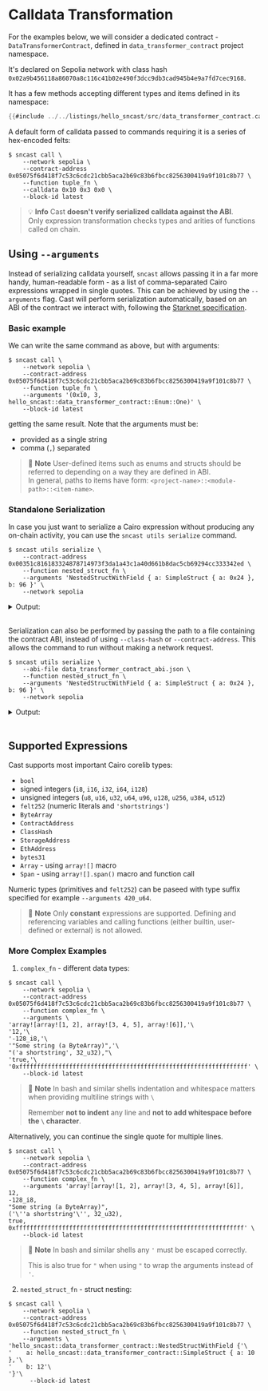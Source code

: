 # Calldata Transformation

For the examples below, we will consider a dedicated contract - `DataTransformerContract`, defined
in `data_transformer_contract` project namespace.

It's declared on Sepolia network with class hash `0x02a9b456118a86070a8c116c41b02e490f3dcc9db3cad945b4e9a7fd7cec9168`.

It has a few methods accepting different types and items defined in its namespace:

```rust
{{#include ../../listings/hello_sncast/src/data_transformer_contract.cairo}}
```

A default form of calldata passed to commands requiring it is a series of hex-encoded felts:

```shell
$ sncast call \
    --network sepolia \
    --contract-address 0x05075f6d418f7c53c6cdc21cbb5aca2b69c83b6fbcc8256300419a9f101c8b77 \
    --function tuple_fn \
    --calldata 0x10 0x3 0x0 \
    --block-id latest
```

> 💡 **Info**
> Cast **doesn't verify serialized calldata against the ABI**.\
> Only expression transformation checks types and arities of functions called on chain.

## Using `--arguments`

Instead of serializing calldata yourself, `sncast` allows passing it in a far more handy, human-readable form - as a
list of comma-separated Cairo expressions wrapped in single quotes. This can be achieved by using the `--arguments`
flag.
Cast will perform serialization automatically, based on an ABI of the contract
we interact with, following
the [Starknet specification](https://docs.starknet.io/architecture-and-concepts/smart-contracts/serialization-of-cairo-types/).

### Basic example

We can write the same command as above, but with arguments:

```shell
$ sncast call \
    --network sepolia \
    --contract-address 0x05075f6d418f7c53c6cdc21cbb5aca2b69c83b6fbcc8256300419a9f101c8b77 \
    --function tuple_fn \
    --arguments '(0x10, 3, hello_sncast::data_transformer_contract::Enum::One)' \
    --block-id latest
```

getting the same result.
Note that the arguments must be:

* provided as a single string
* comma (`,`) separated

> 📝 **Note**
> User-defined items such as enums and structs should be referred to depending on a way they are defined in ABI.\
> In general, paths to items have form: `<project-name>::<module-path>::<item-name>`.

### Standalone Serialization

In case you just want to serialize a Cairo expression without producing any on-chain activity, you can use the `sncast utils serialize` command.

```shell
$ sncast utils serialize \
    --contract-address 0x00351c816183324878714973f3da1a43c1a40d661b8dac5cb69294cc333342ed \
    --function nested_struct_fn \
    --arguments 'NestedStructWithField { a: SimpleStruct { a: 0x24 }, b: 96 }' \
    --network sepolia
```

<details>
<summary>Output:</summary>

```shell
Success: Serialization completed

Calldata: [0x24, 0x60]
```
</details>
<br>

Serialization can also be performed by passing the path to a file containing the contract ABI, instead of using `--class-hash` or `--contract-address`. This allows the command to run without making a network request.

```shell
$ sncast utils serialize \
    --abi-file data_transformer_contract_abi.json \
    --function nested_struct_fn \
    --arguments 'NestedStructWithField { a: SimpleStruct { a: 0x24 }, b: 96 }' \
    --network sepolia
```

<details>
<summary>Output:</summary>

```shell
Success: Serialization completed

Calldata: [0x24, 0x60]
```
</details>
<br>

## Supported Expressions

Cast supports most important Cairo corelib types:

* `bool`
* signed integers (`i8`, `i16`, `i32`, `i64`, `i128`)
* unsigned integers (`u8`, `u16`, `u32`, `u64`, `u96`, `u128`, `u256`, `u384`, `u512`)
* `felt252` (numeric literals and `'shortstrings'`)
* `ByteArray`
* `ContractAddress`
* `ClassHash`
* `StorageAddress`
* `EthAddress`
* `bytes31`
* `Array` - using `array![]` macro
* `Span` - using `array![].span()` macro and function call

Numeric types (primitives and `felt252`) can be paseed with type suffix specified for example `--arguments 420_u64`.

> 📝 **Note**
> Only **constant** expressions are supported. Defining and referencing variables and calling functions (either builtin,
> user-defined or external) is not allowed.

### More Complex Examples

1. `complex_fn` - different data types:

```shell
$ sncast call \
    --network sepolia \
    --contract-address 0x05075f6d418f7c53c6cdc21cbb5aca2b69c83b6fbcc8256300419a9f101c8b77 \
    --function complex_fn \
    --arguments \
'array![array![1, 2], array![3, 4, 5], array![6]],'\
'12,'\
'-128_i8,'\
'"Some string (a ByteArray)",'\
"('a shortstring', 32_u32),"\
'true,'\
'0xffffffffffffffffffffffffffffffffffffffffffffffffffffffffffffffff' \
    --block-id latest
```

> 📝 **Note**
> In bash and similar shells indentation and whitespace matters when providing multiline strings with `\`
>
> Remember  **not to indent** any line and **not to add whitespace before the `\` character**.

Alternatively, you can continue the single quote for multiple lines.

```shell
$ sncast call \
    --network sepolia \
    --contract-address 0x05075f6d418f7c53c6cdc21cbb5aca2b69c83b6fbcc8256300419a9f101c8b77 \
    --function complex_fn \
    --arguments 'array![array![1, 2], array![3, 4, 5], array![6]],
12,
-128_i8,
"Some string (a ByteArray)",
('\''a shortstring'\'', 32_u32),
true,
0xffffffffffffffffffffffffffffffffffffffffffffffffffffffffffffffff' \
    --block-id latest
```

> 📝 **Note**
> In bash and similar shells any `'` must be escaped correctly.
>
> This is also true for `"` when using `"` to wrap the arguments instead of `'`.

2. `nested_struct_fn` - struct nesting:

```shell
$ sncast call \
    --network sepolia \
    --contract-address 0x05075f6d418f7c53c6cdc21cbb5aca2b69c83b6fbcc8256300419a9f101c8b77 \
    --function nested_struct_fn \
    --arguments \
'hello_sncast::data_transformer_contract::NestedStructWithField {'\
'    a: hello_sncast::data_transformer_contract::SimpleStruct { a: 10 },'\
'    b: 12'\
'}'\
      --block-id latest
```
